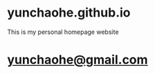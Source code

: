 yunchaohe.github.io
===================

This is my personal homepage website

yunchaohe@gmail.com
=============================
